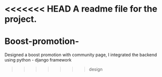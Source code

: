 <<<<<<< HEAD
A readme file for the project.
=======
# Boost-promotion-
Designed a boost promotion with community page, I integrated the backend using python - django framework 
>>>>>>> design
